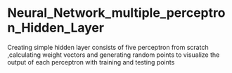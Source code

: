 # Neural_Network_multiple_perceptron_Hidden_Layer
Creating simple hidden layer consists of five perceptron from scratch ,calculating weight vectors and generating random points to visualize the output of each perceptron with training and testing points
